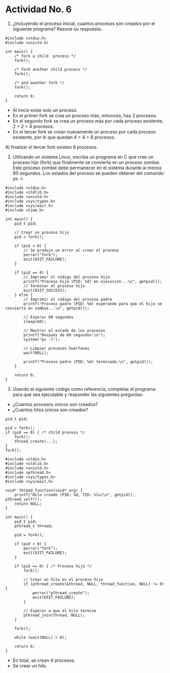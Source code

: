 # Actividad No. 6

1. ¿Incluyendo el proceso inicial, cuantos procesos son creados por el siguiente programa? Razone su respuesta.

```
#include <stdio.h>
#include <unistd.h>

int main() {
    /* fork a child  process */
    fork();

    /* fork another child process */
    fork();

    /* and another fork */
    fork();

    return 0;
}
```

- Al inicio exise solo un proceso.
- En el primer fork se crea un proceso más, entonces, hay 2 procesos.
- En el segundo fork se crea un proceso más por cada proceso existente, 2 + 2 = 4 procesos.
- En el tercer fork se crean nuevamente un proceso por cada proceso existente, por lo que quedan 4 + 4 = 8 procesos.

Al finalizar el tercer fork existen 8 procesos.

2. Utilizando un sistema Linux, escriba un programa en C que cree un proceso hijo (fork)
   que finalmente se convierta en un proceso zombie. Este proceso zombie debe
   permanecer en el sistema durante al menos 60 segundos.
   Los estados del proceso se pueden obtener del comando: ps -l.

```
#include <stdio.h>
#include <stdlib.h>
#include <unistd.h>
#include <sys/types.h>
#include <sys/wait.h>
#include <time.h>

int main() {
    pid_t pid;

    // Crear un proceso hijo
    pid = fork();

    if (pid < 0) {
        // Se produjo un error al crear el proceso
        perror("fork");
        exit(EXIT_FAILURE);
    }

    if (pid == 0) {
        // Imprimir el código del proceso hijo
        printf("Proceso hijo (PID: %d) en ejecución...\n", getpid());
        // Terminar el proceso hijo
        exit(EXIT_SUCCESS);
    } else {
        // Imprimir el código del proceso padre
        printf("Proceso padre (PID: %d) esperando para que el hijo se convierta en zombie...\n", getpid());

        // Esperar 60 segundos
        sleep(60);

        // Mostrar el estado de los procesos
        printf("Después de 60 segundos:\n");
        system("ps -l");

        // Limpiar procesos huérfanos
        wait(NULL);

        printf("Proceso padre (PID: %d) terminado.\n", getpid());
    }

    return 0;
}

```

3. Usando el siguiente código como referencia, completar el programa para que sea ejecutable y responder las siguientes preguntas:

- ¿Cuántos procesos únicos son creados?
- ¿Cuántos hilos únicos son creados?

```
pid_t pid;

pid = fork();
if (pid == 0) { /* child process */
    fork();
    thread_create(...);
}
fork();
```

```
#include <stdio.h>
#include <stdlib.h>
#include <unistd.h>
#include <pthread.h>
#include <sys/types.h>
#include <sys/wait.h>

void* thread_function(void* arg) {
    printf("Hilo creado (PID: %d, TID: %lu)\n", getpid(), pthread_self());
    return NULL;
}

int main() {
    pid_t pid;
    pthread_t thread;

    pid = fork();

    if (pid < 0) {
        perror("fork");
        exit(EXIT_FAILURE);
    }

    if (pid == 0) { /* Proceso hijo */
        fork();

        // Crear un hilo en el proceso hijo
        if (pthread_create(&thread, NULL, thread_function, NULL) != 0) {
            perror("pthread_create");
            exit(EXIT_FAILURE);
        }

        // Esperar a que el hilo termine
        pthread_join(thread, NULL);
    }

    fork();

    while (wait(NULL) > 0);

    return 0;
}

```

- En total, se crean 4 procesos.
- Se crear un hilo.
